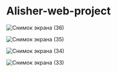 # Alisher-web-project
![Снимок экрана (36)](https://user-images.githubusercontent.com/49872499/98408601-9c588a00-209b-11eb-9e33-2d2fda4c5d8b.png)


![Снимок экрана (35)](https://user-images.githubusercontent.com/49872499/98408643-b6926800-209b-11eb-844d-5f501e9a55a4.png)


![Снимок экрана (34)](https://user-images.githubusercontent.com/49872499/98408671-c5791a80-209b-11eb-93dd-5f9d5ce519fa.png)


![Снимок экрана (33)](https://user-images.githubusercontent.com/49872499/98408702-d2960980-209b-11eb-88e5-2786849b73b3.png)
